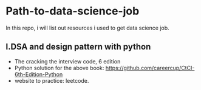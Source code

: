 # Path-to-data-science-job
In this repo, i will list out resources i used to get data science job.

## I.DSA and design pattern with python
- The cracking the interview code, 6 edition
- Python solution for the above book: https://github.com/careercup/CtCI-6th-Edition-Python
- website to practice: leetcode.
